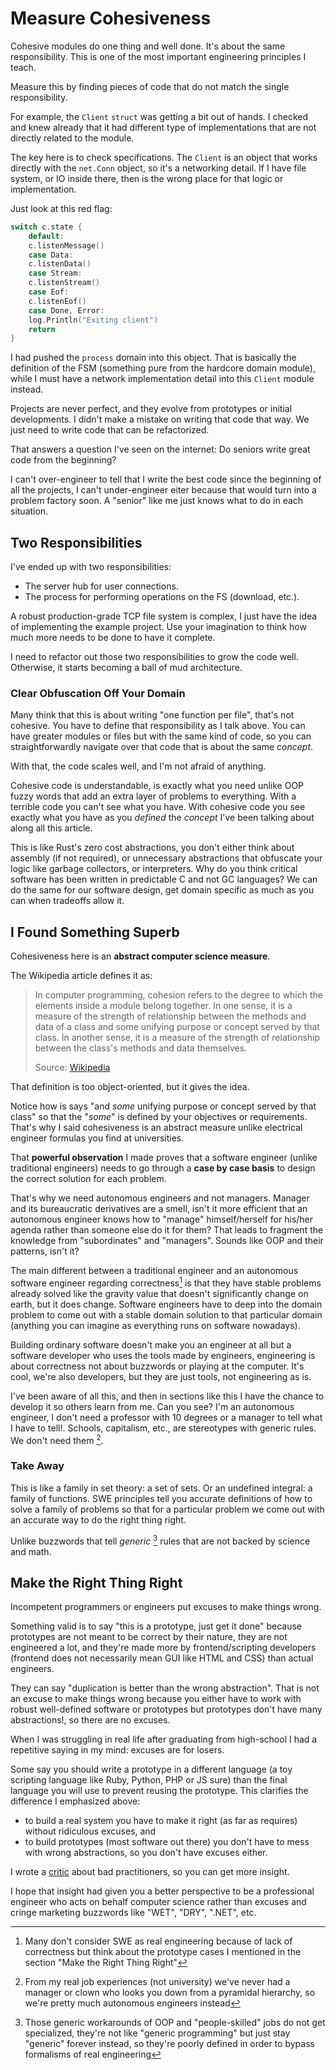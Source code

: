 <!-- Copyright (c) 2022 Tobias Briones. All rights reserved. -->
<!-- SPDX-License-Identifier: BSD-3-Clause -->
<!-- This file is part of https://github.com/tobiasbriones/ep-tcp-file-system -->

# Measure Cohesiveness

Cohesive modules do one thing and well done. It's about the same responsibility.
This is one of the most important engineering principles I teach.

Measure this by finding pieces of code that do not match the single
responsibility.

For example, the `Client` `struct` was getting a bit out of hands. I checked and
knew already that it had different type of implementations that are not directly
related to the module.

The key here is to check specifications. The `Client` is an object that works
directly with the `net.Conn` object, so it's a networking detail. If I have file
system, or IO inside there, then is the wrong place for that logic or
implementation.

Just look at this red flag:

```go
switch c.state {
    default:
    c.listenMessage()
    case Data:
    c.listenData()
    case Stream:
    c.listenStream()
    case Eof:
    c.listenEof()
    case Done, Error:
    log.Println("Exiting client")
    return
}
```

I had pushed the `process` domain into this object. That is basically the
definition of the FSM (something pure from the hardcore domain module), while I
must have a network implementation detail into this `Client` module instead.

Projects are never perfect, and they evolve from prototypes or initial
developments. I didn't make a mistake on writing that code that way. We just
need to write code that can be refactorized.

That answers a question I've seen on the internet: Do seniors write great code
from the beginning?

I can't over-engineer to tell that I write the best code since the beginning of
all the projects, I can't under-engineer eiter because that would turn into a
problem factory soon. A "senior" like me just knows what to do in each situation.

## Two Responsibilities

I've ended up with two responsibilities:

- The server hub for user connections.
- The process for performing operations on the FS (download, etc.).

A robust production-grade TCP file system is complex, I just have the idea 
of implementing the example project. Use your imagination to think how much 
more needs to be done to have it complete.

I need to refactor out those two responsibilities to grow the code well. 
Otherwise, it starts becoming a ball of mud architecture.

### Clear Obfuscation Off Your Domain

Many think that this is about writing "one function per file", that's not 
cohesive. You have to define that responsibility as I talk above. You can 
have greater modules or files but with the same kind of code, so you can 
straightforwardly navigate over that code that is about the same *concept*.

With that, the code scales well, and I'm not afraid of anything.

Cohesive code is understandable, is exactly what you need unlike OOP fuzzy words
that add an extra layer of problems to everything. With a terrible code you 
can't see what you have. With cohesive code you see exactly what you have as 
you *defined* the *concept* I've been talking about along all this article.

This is like Rust's zero cost abstractions, you don't either think about 
assembly (if not required), or unnecessary abstractions that obfuscate your 
logic like garbage collectors, or interpreters. Why do you think critical 
software has been written in predictable C and not GC languages? We can do 
the same for our software design, get domain specific as much as you can when 
tradeoffs allow it.

## I Found Something Superb

Cohesiveness here is an **abstract computer science measure**.

The Wikipedia article defines it as:

> In computer programming, cohesion refers to the degree to which the
> elements inside a module belong together. In one sense, it is a measure of the
> strength of relationship between the methods and data of a class and some
> unifying purpose or concept served by that class. In another sense, it is a
> measure of the strength of relationship between the class's methods and data
> themselves.
>
> Source: [Wikipedia](https://en.wikipedia.org/wiki/Cohesion_(computer_science))

That definition is too object-oriented, but it gives the idea.

Notice how is says "and *some* unifying purpose or concept served by that class"
so that the "*some*" is defined by your objectives or requirements. That's
why I said cohesiveness is an abstract measure unlike electrical
engineer formulas you find at universities.

That **powerful observation** I made proves that a software engineer (unlike
traditional engineers) needs to go through a **case by case basis** to design
the correct solution for each problem.

That's why we need autonomous engineers and not managers. Manager and its
bureaucratic derivatives are a smell, isn't it more efficient that an
autonomous engineer knows how to "manage" himself/herself for his/her agenda
rather than someone else do it for them? That leads to fragment the
knowledge from "subordinates" and "managers". Sounds like OOP and their
patterns, isn't it?

The main different between a traditional engineer and an autonomous software
engineer regarding correctness[^1] is that they have stable problems already
solved like the gravity value that doesn't significantly change on earth, but it
does change. Software engineers have to deep into the domain problem to come
out with a stable domain solution to that particular domain (anything you can
imagine as everything runs on software nowadays).

[^1]: Many don't consider SWE as real engineering because of lack of
    correctness but think about the prototype cases I mentioned in the section 
    "Make the Right Thing Right"

Building ordinary software doesn't make you an engineer at all but a software
developer who uses the tools made by engineers, engineering is about
correctness not about buzzwords or playing at the computer. It's cool, we're 
also developers, but they are just tools, not engineering as is.

I've been aware of all this, and then in sections like this I have the 
chance to develop it so others learn from me. Can you see? I'm an autonomous 
engineer, I don't need a professor with 10 degrees or a manager to tell what 
I have to tell!. Schools, capitalism, etc., are stereotypes with generic 
rules. We don't need them [^2].

[^2]: From my real job experiences (not university) we've never had a 
    manager or clown who looks you down from a pyramidal hierarchy, so we're 
    pretty much autonomous engineers instead

### Take Away

This is like a family in set theory: a set of sets. Or an undefined
integral: a family of functions. SWE principles tell you accurate
definitions of how to solve a family of problems so that for a particular
problem we come out with an accurate way to do the right thing right.

Unlike buzzwords that tell *generic* [^3] rules that are not backed by science
and math.

[^3]: Those generic workarounds of OOP and "people-skilled" jobs do not 
    get specialized, they're not like "generic programming" but just stay 
    "generic" forever instead, so they're poorly defined in order to bypass 
    formalisms of real engineering

## Make the Right Thing Right

Incompetent programmers or engineers put excuses to make things wrong.

Something valid is to say "this is a prototype, just get it done" 
because prototypes are not meant to be correct by their nature, they are not 
engineered a lot, and they're made more by frontend/scripting developers 
(frontend does not necessarily mean GUI like HTML and CSS) than actual engineers.

They can say "duplication is better than the wrong abstraction". That is not an
excuse to make things wrong because you either have to work with robust 
well-defined software or prototypes but prototypes don't have many 
abstractions!, so there are no excuses.

When I was struggling in real life after graduating from high-school I had a 
repetitive saying in my mind: excuses are for losers.

Some say you should write a prototype in a different language (a toy
scripting language like Ruby, Python, PHP or JS sure) than the final
language you will use to prevent reusing the prototype. This clarifies the
difference I emphasized above:

- to build a real system you have to make it right (as far as requires) without
  ridiculous excuses, and
- to build prototypes (most software out there) you don't have to mess with
  wrong abstractions, so you don't have excuses either.

I wrote a [critic](critic) about bad practitioners, so you can get more insight.

I hope that insight had given you a better perspective to be a professional 
engineer who acts on behalf computer science rather than excuses and cringe 
marketing buzzwords like "WET", "DRY", ".NET", etc.
